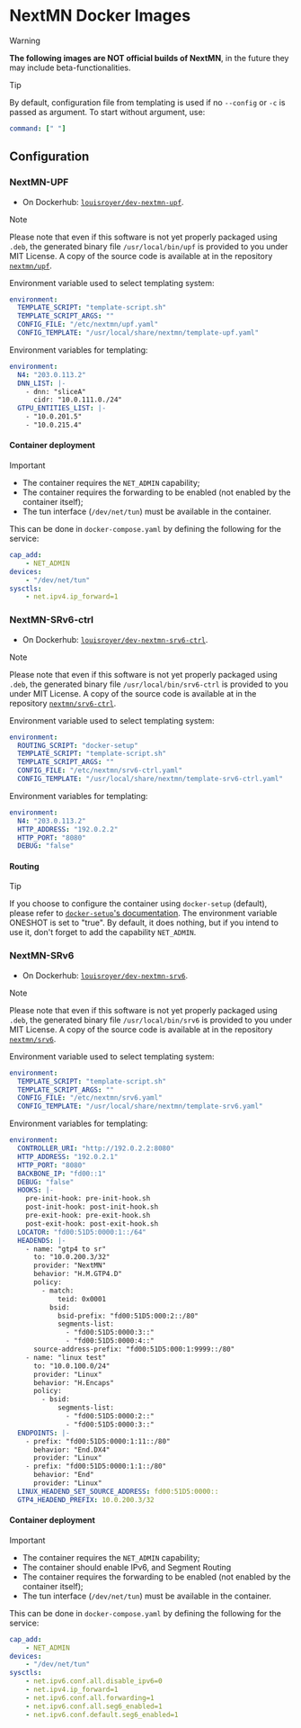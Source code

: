 # NextMN Docker Images
> [!WARNING]
> **The following images are NOT official builds of NextMN**, in the future they may include beta-functionalities.

> [!TIP]
> By default, configuration file from templating is used if no `--config` or `-c` is passed as argument. To start without argument, use:
> ```yaml
> command: [" "]
> ```

## Configuration
### NextMN-UPF
- On Dockerhub: [`louisroyer/dev-nextmn-upf`](https://hub.docker.com/r/louisroyer/dev-nextmn-upf).

> [!NOTE]
> Please note that even if this software is not yet properly packaged using `.deb`, the generated binary file `/usr/local/bin/upf` is provided to you under MIT License.
> A copy of the source code is available at in the repository [`nextmn/upf`](https://github.com/nextmn/upf).

Environment variable used to select templating system:
```yaml
environment:
  TEMPLATE_SCRIPT: "template-script.sh"
  TEMPLATE_SCRIPT_ARGS: ""
  CONFIG_FILE: "/etc/nextmn/upf.yaml"
  CONFIG_TEMPLATE: "/usr/local/share/nextmn/template-upf.yaml"
```

Environment variables for templating:
```yaml
environment:
  N4: "203.0.113.2"
  DNN_LIST: |-
    - dnn: "sliceA"
      cidr: "10.0.111.0./24"
  GTPU_ENTITIES_LIST: |-
    - "10.0.201.5"
    - "10.0.215.4"
```

#### Container deployment
> [!IMPORTANT]
> - The container requires the `NET_ADMIN` capability;
> - The container requires the forwarding to be enabled (not enabled by the container itself);
> - The tun interface (`/dev/net/tun`) must be available in the container.

This can be done in `docker-compose.yaml` by defining the following for the service:

```yaml
cap_add:
    - NET_ADMIN
devices:
    - "/dev/net/tun"
sysctls:
    - net.ipv4.ip_forward=1
```

### NextMN-SRv6-ctrl
- On Dockerhub: [`louisroyer/dev-nextmn-srv6-ctrl`](https://hub.docker.com/r/louisroyer/dev-nextmn-srv6-ctrl).

> [!NOTE]
> Please note that even if this software is not yet properly packaged using `.deb`, the generated binary file `/usr/local/bin/srv6-ctrl` is provided to you under MIT License.
> A copy of the source code is available at in the repository [`nextmn/srv6-ctrl`](https://github.com/nextmn/srv6-ctrl).

Environment variable used to select templating system:
```yaml
environment:
  ROUTING_SCRIPT: "docker-setup"
  TEMPLATE_SCRIPT: "template-script.sh"
  TEMPLATE_SCRIPT_ARGS: ""
  CONFIG_FILE: "/etc/nextmn/srv6-ctrl.yaml"
  CONFIG_TEMPLATE: "/usr/local/share/nextmn/template-srv6-ctrl.yaml"
```

Environment variables for templating:
```yaml
environment:
  N4: "203.0.113.2"
  HTTP_ADDRESS: "192.0.2.2"
  HTTP_PORT: "8080"
  DEBUG: "false"
```

#### Routing
> [!TIP]
> If you choose to configure the container using `docker-setup` (default), please refer to [`docker-setup`'s documentation](https://github.com/louisroyer/docker-setup). The environment variable ONESHOT is set to "true".
> By default, it does nothing, but if you intend to use it, don't forget to add the capability `NET_ADMIN`.


### NextMN-SRv6
- On Dockerhub: [`louisroyer/dev-nextmn-srv6`](https://hub.docker.com/r/louisroyer/dev-nextmn-srv6).

> [!NOTE]
> Please note that even if this software is not yet properly packaged using `.deb`, the generated binary file `/usr/local/bin/srv6` is provided to you under MIT License.
> A copy of the source code is available at in the repository [`nextmn/srv6`](https://github.com/nextmn/srv6).


Environment variable used to select templating system:
```yaml
environment:
  TEMPLATE_SCRIPT: "template-script.sh"
  TEMPLATE_SCRIPT_ARGS: ""
  CONFIG_FILE: "/etc/nextmn/srv6.yaml"
  CONFIG_TEMPLATE: "/usr/local/share/nextmn/template-srv6.yaml"
```

Environment variables for templating:
```yaml
environment:
  CONTROLLER_URI: "http://192.0.2.2:8080"
  HTTP_ADDRESS: "192.0.2.1"
  HTTP_PORT: "8080"
  BACKBONE_IP: "fd00::1"
  DEBUG: "false"
  HOOKS: |-
    pre-init-hook: pre-init-hook.sh
    post-init-hook: post-init-hook.sh
    pre-exit-hook: pre-exit-hook.sh
    post-exit-hook: post-exit-hook.sh
  LOCATOR: "fd00:51D5:0000:1::/64"
  HEADENDS: |-
    - name: "gtp4 to sr"
      to: "10.0.200.3/32"
      provider: "NextMN"
      behavior: "H.M.GTP4.D"
      policy:
        - match:
            teid: 0x0001
          bsid:
            bsid-prefix: "fd00:51D5:000:2::/80"
            segments-list:
              - "fd00:51D5:0000:3::"
              - "fd00:51D5:0000:4::"
      source-address-prefix: "fd00:51D5:000:1:9999::/80"
    - name: "linux test"
      to: "10.0.100.0/24"
      provider: "Linux"
      behavior: "H.Encaps"
      policy:
        - bsid:
            segments-list:
              - "fd00:51D5:0000:2::"
              - "fd00:51D5:0000:3::"
  ENDPOINTS: |-
    - prefix: "fd00:51D5:0000:1:11::/80"
      behavior: "End.DX4"
      provider: "Linux"
    - prefix: "fd00:51D5:0000:1:1::/80"
      behavior: "End"
      provider: "Linux"
  LINUX_HEADEND_SET_SOURCE_ADDRESS: fd00:51D5:0000::
  GTP4_HEADEND_PREFIX: 10.0.200.3/32
```

#### Container deployment
> [!IMPORTANT]
> - The container requires the `NET_ADMIN` capability;
> - The container should enable IPv6, and Segment Routing
> - The container requires the forwarding to be enabled (not enabled by the container itself);
> - The tun interface (`/dev/net/tun`) must be available in the container.

This can be done in `docker-compose.yaml` by defining the following for the service:

```yaml
cap_add:
    - NET_ADMIN
devices:
    - "/dev/net/tun"
sysctls:
    - net.ipv6.conf.all.disable_ipv6=0
    - net.ipv4.ip_forward=1
    - net.ipv6.conf.all.forwarding=1
    - net.ipv6.conf.all.seg6_enabled=1
    - net.ipv6.conf.default.seg6_enabled=1
```
